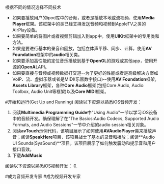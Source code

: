 根据不同的情况选择不同技术
- 如果要播放用户的ipod库中的音频，或者是播放本地或流视频，使用**Media Player**框架。该框架中的类已经支持发送音频和视频到AppleTV之类的AirPlay设备。
- 如果要简单的将图片或者视频剪辑加入到app中，使用**UIKit**框架中的专用类和方法。
- 如果是要进行基本的录音和回放，包括立体声平移、同步、计算，使用**AV Foundation**框架中的**audio**相关类。
- 如果要添加高性能的定位音乐播放到基于**OpenGL**的游戏或其他app，使用开源的**OpenAL**API。
- 如果要直接与音频或视频数据打交道--为了更好的性能或者是高级解决方案如VoIP、流、虚拟乐器或者是MIDI(乐器数字接口)--使用**AV Foundation**框架，**Assets Library**框架，各种**Core Audio**框架(包括Core Audio, Audio Toolbox, Audio Unit等框架)以及**Core MIDI**框架。

#开始和运行(Get Up and Running)
阅读以下资源以熟悉iOS音频开发：
1. 阅读**Multimedia Programming Guide**中"Using Audio"一节以学习iOS设备中的音频开发。确保理解了在"The Basics:Audio Codecs, Supported Audio Formats, and Audio Sessions"一节中介绍的audio session相关对象。
2. 阅读**avTouch**示例代码，该项目展示了如何使用**AVAudioPlayer**类来播放声音；阅读**SpeakHere**项目，该项目战士了基本的录音和播放；阅读**Audio UI Sounds(SysSound)**项目，该项目展示了如何触发震动和提示音和用户接口音效。
3. 下载**AddMusic**

阅读以下资源以熟悉iOS视频开发：
0. 



#成为音频开发专家
#成为视频开发专家

